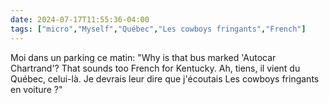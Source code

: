 ```yaml
---
date: 2024-07-17T11:55:36-04:00
tags: ["micro","Myself","Québec","Les cowboys fringants","French"]
---
```

Moi dans un parking ce matin: "Why is that bus marked 'Autocar Chartrand'? That sounds too French for Kentucky. Ah, tiens, il vient du Québec, celui-là. Je devrais leur dire que j'écoutais Les cowboys fringants en voiture ?"